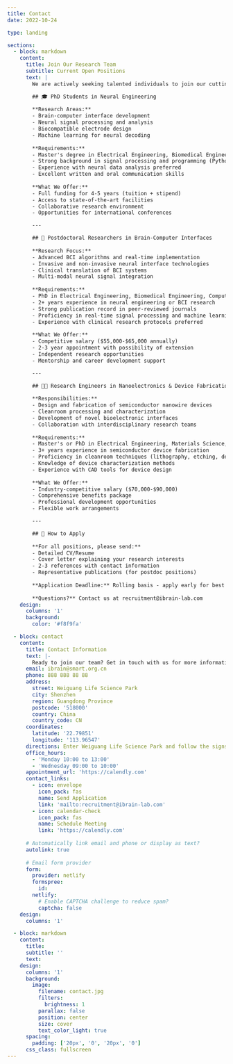```yaml
---
title: Contact
date: 2022-10-24

type: landing

sections:
  - block: markdown
    content:
      title: Join Our Research Team
      subtitle: Current Open Positions
      text: |
        We are actively seeking talented individuals to join our cutting-edge research in brain-computer interfaces, nanoelectronics, and bioelectronics.

        ## 🎓 PhD Students in Neural Engineering
        
        **Research Areas:**
        - Brain-computer interface development
        - Neural signal processing and analysis
        - Biocompatible electrode design
        - Machine learning for neural decoding
        
        **Requirements:**
        - Master's degree in Electrical Engineering, Biomedical Engineering, Neuroscience, or related field
        - Strong background in signal processing and programming (Python/MATLAB)
        - Experience with neural data analysis preferred
        - Excellent written and oral communication skills
        
        **What We Offer:**
        - Full funding for 4-5 years (tuition + stipend)
        - Access to state-of-the-art facilities
        - Collaborative research environment
        - Opportunities for international conferences

        ---

        ## 🔬 Postdoctoral Researchers in Brain-Computer Interfaces
        
        **Research Focus:**
        - Advanced BCI algorithms and real-time implementation
        - Invasive and non-invasive neural interface technologies
        - Clinical translation of BCI systems
        - Multi-modal neural signal integration
        
        **Requirements:**
        - PhD in Electrical Engineering, Biomedical Engineering, Computer Science, or related field
        - 2+ years experience in neural engineering or BCI research
        - Strong publication record in peer-reviewed journals
        - Proficiency in real-time signal processing and machine learning
        - Experience with clinical research protocols preferred
        
        **What We Offer:**
        - Competitive salary ($55,000-$65,000 annually)
        - 2-3 year appointment with possibility of extension
        - Independent research opportunities
        - Mentorship and career development support

        ---

        ## 👨‍💻 Research Engineers in Nanoelectronics & Device Fabrication
        
        **Responsibilities:**
        - Design and fabrication of semiconductor nanowire devices
        - Cleanroom processing and characterization
        - Development of novel bioelectronic interfaces
        - Collaboration with interdisciplinary research teams
        
        **Requirements:**
        - Master's or PhD in Electrical Engineering, Materials Science, or related field
        - 3+ years experience in semiconductor device fabrication
        - Proficiency in cleanroom techniques (lithography, etching, deposition)
        - Knowledge of device characterization methods
        - Experience with CAD tools for device design
        
        **What We Offer:**
        - Industry-competitive salary ($70,000-$90,000)
        - Comprehensive benefits package
        - Professional development opportunities
        - Flexible work arrangements

        ---

        ## 📧 How to Apply
        
        **For all positions, please send:**
        - Detailed CV/Resume
        - Cover letter explaining your research interests
        - 2-3 references with contact information
        - Representative publications (for postdoc positions)
        
        **Application Deadline:** Rolling basis - apply early for best consideration
        
        **Questions?** Contact us at recruitment@ibrain-lab.com
    design:
      columns: '1'
      background:
        color: '#f8f9fa'

  - block: contact
    content:
      title: Contact Information
      text: |-
        Ready to join our team? Get in touch with us for more information about current opportunities or to discuss potential collaborations.
      email: ibrain@smart.org.cn
      phone: 888 888 88 88
      address:
        street: Weiguang Life Science Park
        city: Shenzhen
        region: Guangdong Province
        postcode: '518000'
        country: China
        country_code: CN
      coordinates:
        latitude: '22.79851'
        longitude: '113.96547'
      directions: Enter Weiguang Life Science Park and follow the signs to our office
      office_hours:
        - 'Monday 10:00 to 13:00'
        - 'Wednesday 09:00 to 10:00'
      appointment_url: 'https://calendly.com'
      contact_links:
        - icon: envelope
          icon_pack: fas
          name: Send Application
          link: 'mailto:recruitment@ibrain-lab.com'
        - icon: calendar-check
          icon_pack: fas
          name: Schedule Meeting
          link: 'https://calendly.com'
    
      # Automatically link email and phone or display as text?
      autolink: true
    
      # Email form provider
      form:
        provider: netlify
        formspree:
          id:
        netlify:
          # Enable CAPTCHA challenge to reduce spam?
          captcha: false
    design:
      columns: '1'

  - block: markdown
    content:
      title:
      subtitle: ''
      text:
    design:
      columns: '1'
      background:
        image: 
          filename: contact.jpg
          filters:
            brightness: 1
          parallax: false
          position: center
          size: cover
          text_color_light: true
      spacing:
        padding: ['20px', '0', '20px', '0']
      css_class: fullscreen
---
```


